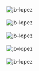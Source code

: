 <!--
### Hi there 👋

**jb-lopez/jb-lopez** is a ✨ _special_ ✨ repository because its `README.md` (this file) appears on your GitHub profile.

Here are some ideas to get you started:

- 🔭 I’m currently working on ...
- 🌱 I’m currently learning ...
- 👯 I’m looking to collaborate on ...
- 🤔 I’m looking for help with ...
- 💬 Ask me about ...
- 📫 How to reach me: ...
- 😄 Pronouns: ...
- ⚡ Fun fact: ...
-->

<img src="https://github-readme-stats.vercel.app/api?username=jb-lopez&show_icons=true&theme=dark&count_private=true&locale=en" alt="jb-lopez" />
<br/><br/>
<img src="https://github-readme-stats.vercel.app/api/wakatime?username=lopezcoder&theme=dark&layout=compact&custom_title=Time%20by%20language%20last%207%20days" alt="jb-lopez" />
<br/><br/><img src="https://github-readme-stats.vercel.app/api/top-langs?username=jb-lopez&show_icons=true&theme=dark&locale=en&layout=compact" alt="jb-lopez" />
<br/><br/><img src="https://github-readme-streak-stats.herokuapp.com?user=jb-lopez&theme=chartreuse-dark&background=000000" alt="jb-lopez" />
<br/><br/><img src="https://activity-graph.herokuapp.com/graph?username=jb-lopez&theme=react-dark&bg_color=000000" alt="jb-lopez" />
